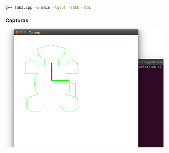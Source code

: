 
```bash
g++ lab3.cpp -o main -lglut -lGLU -lGL
```

### Capturas

![alt text](https://github.com/dbellidor/Laboratorio-Computacion-Grafica-/blob/master/Laboratorio3/tor.png)

